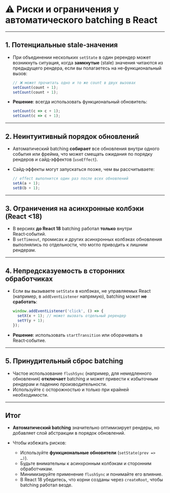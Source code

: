 # ⚠️ Риски и ограничения у автоматического batching в React

---

## 1. Потенциальные stale‑значения

- При объединении нескольких `setState` в один ререндер может возникнуть ситуация, когда **замкнутые** (stale) значения читаются из предыдущего рендера, если вы полагаетесь на не‑функциональный вызов:

    ```jsx
    // ❌ может прочитать одно и то же count в двух вызовах
    setCount(count + 1);
    setCount(count + 1);
    ```

- **Решение**: всегда использовать функциональный обновитель:

  ```jsx
  setCount(c => c + 1);
  setCount(c => c + 1);
  ```

---

## 2. Неинтуитивный порядок обновлений

- Автоматический batching **собирает** все обновления внутри одного события или фрейма, что может смещать ожидания по порядку рендеров и сайд‑эффектов (`useEffect`).
- Сайд‑эффекты могут запускаться позже, чем вы рассчитываете:

  ```jsx
  // effect выполнится один раз после всех обновлений
  setA(a + 1);
  setB(b + 1);
  ```

---

## 3. Ограничения на асинхронные колбэки (React <18)

- В версиях **до React 18** batching работал **только** внутри React‑событий.
- В `setTimeout`, промисах и других асинхронных колбэках обновления выполнялись по отдельности, что могло приводить к лишним рендерам.

---

## 4. Непредсказуемость в сторонних обработчиках

- Если вы вызываете `setState` в колбэках, не управляемых React (например, в `addEventListener` напрямую), batching может **не сработать**:

  ```jsx
  window.addEventListener('click', () => {
    setX(x + 1); // может вызвать отдельный ререндер
    setY(y + 1);
  });
  ```

- **Решение**: использовать `startTransition` или оборачивать в React‑событие.

---

## 5. Принудительный сброс batching

- Частое использование `flushSync` (например, для немедленного обновления) **отключает** batching и может привести к избыточным рендерам и падению производительности.
- Используйте с осторожностью и только при крайней необходимости.

---

## Итог

- **Автоматический batching** значительно оптимизирует рендеры, но добавляет слой абстракции в порядок обновлений.
- Чтобы избежать рисков:

  - Используйте **функциональные обновители** (`setState(prev => …)`).
  - Будьте внимательны к асинхронным колбэкам и сторонним обработчикам.
  - Минимизируйте применение `flushSync` и понимайте его влияние.
  - В React 18 убедитесь, что корни созданы через `createRoot`, чтобы batching работал везде.
